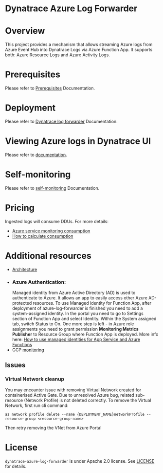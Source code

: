 # Dynatrace Azure Log Forwarder
# Overview
 This project provides a mechanism that allows streaming Azure logs from Azure Event Hub into Dynatrace Logs via Azure Function App. It supports both: Azure Resource Logs and Azure Activity Logs.


# Prerequisites
Please refer to [Prerequisites](https://www.dynatrace.com/support/help/shortlink/azure-log-fwd#prerequisites-) Documentation.
 
# Deployment
Please refer  to [Dynatrace log forwarder](https://www.dynatrace.com/support/help/shortlink/azure-log-fwd) Documentation.

# Viewing Azure logs in Dynatrace UI
Please refer to [documentation](https://www.dynatrace.com/support/help/shortlink/azure-log-fwd#view-azure-logs).

# Self-monitoring
Please refer to [self-monitoring](https://www.dynatrace.com/support/help/shortlink/azure-log-fwd#self-monitoring-optional)  Documentation.

# Pricing
 Ingested logs will consume DDUs. For more details: 
  - [Azure service monitoring consumption](https://www.dynatrace.com/support/help/reference/monitoring-consumption-calculation/#expand-azure-service-monitoring-consumption-103)
  - [How to calculate consumption](https://www.dynatrace.com/support/help/reference/monitoring-consumption-calculation/log-monitoring-consumption/)

# Additional resources
- [Architecture](Architecture.md)
- ### Azure Authentication:
   Managed identity from Azure Active Directory (AD) is used to authenticate to Azure. It allows an app to easily access other Azure AD-protected resources.
   To use Managed identity for Function App, after deployment of azure-log-forwarder is finished you need to add a system-assigned identity. 
   In the portal you need to go to Settings section of Function App and select Identity. Within the System assigned tab, switch Status to On.
   One more step is left - in Azure role assignments you need to grant permission **Monitoring Metrics Publisher** to Resource Group where Function App is deployed.
   More info here: [How to use managed identities for App Service and Azure Functions](https://docs.microsoft.com/en-us/azure/app-service/overview-managed-identity?tabs=dotnet)
- GCP [monitoring](https://github.com/dynatrace-oss/dynatrace-gcp-function)

## Issues 
### Virtual Network cleanup

You may encounter issue with removing Virtual Network created for containerised Active Gate. Due to unresolved Azure bug, related sub-resource (Network Profile) is not deleted correctly. To remove the Virtual Network, first run cli command:

```shell script
az network profile delete --name {DEPLOYMENT_NAME}networkProfile --resource-group <resource-group-name>
```

Then retry removing the VNet from Azure Portal



# License

`dynatrace-azure-log-forwarder` is under Apache 2.0 license. See [LICENSE](LICENSE.md) for details.
